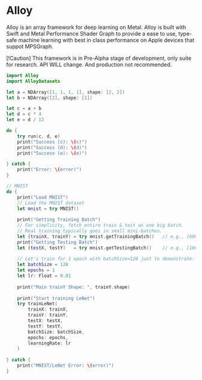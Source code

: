 # Alloy

Alloy is an array framework for deep learning on Metal. Alloy is built with Swift and Metal Performance Shader Graph to provide a ease to use, type-safe machine learning with best in class performance on Apple devices that suppot MPSGraph.

[!Caution]
This framework is in Pre-Alpha stage of development, only suite for research. API WILL change. And production not recommended.

```Swift
import Alloy
import AlloyDatasets

let a = NDArray([1, 1, 1, 1], shape: [2, 2])
let b = NDArray([2], shape: [1])

let c = a + b
let d = c * 4
let e = d / 12

do {
    try run(c, d, e)
    print("Success (c): \(c)")
    print("Success (d): \(d)")
    print("Success (e): \(e)")

} catch {
    print("Error: \(error)")
}

// MNIST
do {
    print("Load MNIST")
    // Load the MNIST dataset
    let mnist = try MNIST()
    
    print("Getting Training Batch")
    // For simplicity, fetch entire train & test as one big batch.
    // Real training typically goes in small mini-batches.
    let (trainX, trainY) = try mnist.getTrainingBatch()   // e.g., [60000 * 28 * 28], [60000]
    print("Getting Testing Batch")
    let (testX, testY)   = try mnist.getTestingBatch()    // e.g., [10000 * 28 * 28], [10000]
    
    // Let's train for 1 epoch with batchSize=128 just to demonstrate:
    let batchSize = 128
    let epochs = 1
    let lr: Float = 0.01
    
    print("Main trainY Shape: ", trainY.shape)
    
    print("Start training LeNet")
    try trainLeNet(
        trainX: trainX,
        trainY: trainY,
        testX: testX,
        testY: testY,
        batchSize: batchSize,
        epochs: epochs,
        learningRate: lr
    )
    
} catch {
    print("MNIST/LeNet Error: \(error)")
}
```
